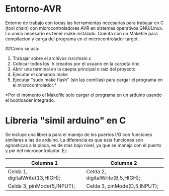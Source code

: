 # Entorno-AVR

Entorno de trabajo con todas las herramientas necesarias para trabajar en C (tool chain) con microcontroladores AVR en sistemas operativos GNU/Linux. Lo unico necesario es tener make instalado.
Cuenta con un Makefile para compilacion y carga del programa en el microcontrolador target.

##Como se usa:
  1. Trabajar sobre el archivos /src/main.c
  2. Colocar todos los .h creados por el usuario en la carpeta /inc
  3. Abrir una terminal en la caepta principal o raiz del proyecto
  4. Ejecutar el comando make
  5. Ejecutar "sudo make flash" (sin las comillas) para cargar el programa en el microcontrolador.*
  
  
*Por el momento el Makefile solo cargar el programa en un arduino usando el bootloader integrado.


# Libreria "simil arduino" en C

Se incluye una libreria para el manejo de los puertos I/O con funciones similares a las de arduino.
La diferencia es que esta funciones son agnosticas a la placa, es de mas bajo nivel, ya que se maneja con el puerto y pin del microcontrolador.
Ej:
  
| Columna 1                          | Columna 2                               |
| -----------------------------------| ----------------------------------------|
| Celda 1, digitalWrite(13,HIGH);    | Celda 2, digitalWrite(B,5,HIGH);        |
| Celda 3, pinMode(5,INPUT);         | Celda 3, pinMode(D,5,INPUT);            |
